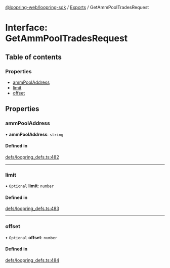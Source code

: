 [@loopring-web/loopring-sdk](../README.md) / [Exports](../modules.md) / GetAmmPoolTradesRequest

# Interface: GetAmmPoolTradesRequest

## Table of contents

### Properties

- [ammPoolAddress](GetAmmPoolTradesRequest.md#ammpooladdress)
- [limit](GetAmmPoolTradesRequest.md#limit)
- [offset](GetAmmPoolTradesRequest.md#offset)

## Properties

### ammPoolAddress

• **ammPoolAddress**: `string`

#### Defined in

[defs/loopring_defs.ts:482](https://github.com/Loopring/loopring_sdk/blob/a4b843d/src/defs/loopring_defs.ts#L482)

___

### limit

• `Optional` **limit**: `number`

#### Defined in

[defs/loopring_defs.ts:483](https://github.com/Loopring/loopring_sdk/blob/a4b843d/src/defs/loopring_defs.ts#L483)

___

### offset

• `Optional` **offset**: `number`

#### Defined in

[defs/loopring_defs.ts:484](https://github.com/Loopring/loopring_sdk/blob/a4b843d/src/defs/loopring_defs.ts#L484)
